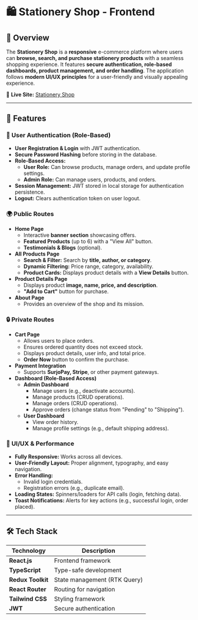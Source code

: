 # 🛍️ Stationery Shop - Frontend

## 📌 Overview  
The **Stationery Shop** is a **responsive** e-commerce platform where users can **browse, search, and purchase stationery products** with a seamless shopping experience. It features **secure authentication, role-based dashboards, product management, and order handling**. The application follows **modern UI/UX principles** for a user-friendly and visually appealing experience.  

🚀 **Live Site:** [Stationery Shop](https://stationery-shop-frontend.vercel.app/)  

---

## 🚀 Features  

### 🔐 User Authentication (Role-Based)  
- **User Registration & Login** with JWT authentication.  
- **Secure Password Hashing** before storing in the database.  
- **Role-Based Access:**  
  - **User Role:** Can browse products, manage orders, and update profile settings.  
  - **Admin Role:** Can manage users, products, and orders.  
- **Session Management:** JWT stored in local storage for authentication persistence.  
- **Logout:** Clears authentication token on user logout.  

### 🌍 Public Routes  
- **Home Page**  
  - Interactive **banner section** showcasing offers.  
  - **Featured Products** (up to 6) with a "View All" button.  
  - **Testimonials & Blogs** (optional).  
- **All Products Page**  
  - **Search & Filter:** Search by **title, author, or category**.  
  - **Dynamic Filtering:** Price range, category, availability.  
  - **Product Cards:** Displays product details with a **View Details** button.  
- **Product Details Page**  
  - Displays product **image, name, price, and description**.  
  - **"Add to Cart"** button for purchase.  
- **About Page**  
  - Provides an overview of the shop and its mission.  

### 🔒 Private Routes  
- **Cart Page**  
  - Allows users to place orders.  
  - Ensures ordered quantity does not exceed stock.  
  - Displays product details, user info, and total price.  
  - **Order Now** button to confirm the purchase.  
- **Payment Integration**  
  - Supports **SurjoPay, Stripe**, or other payment gateways.  
- **Dashboard (Role-Based Access)**  
  - **Admin Dashboard**  
    - Manage users (e.g., deactivate accounts).  
    - Manage products (CRUD operations).  
    - Manage orders (CRUD operations).  
    - Approve orders (change status from "Pending" to "Shipping").  
  - **User Dashboard**  
    - View order history.  
    - Manage profile settings (e.g., default shipping address).  

### 🎨 UI/UX & Performance  
- **Fully Responsive:** Works across all devices.  
- **User-Friendly Layout:** Proper alignment, typography, and easy navigation.  
- **Error Handling:**  
  - Invalid login credentials.  
  - Registration errors (e.g., duplicate email).
- **Loading States:** Spinners/loaders for API calls (login, fetching data).  
- **Toast Notifications:** Alerts for key actions (e.g., successful login, order placed).  

---

## 🛠️ Tech Stack  

| Technology     | Description                  |  
|---------------|------------------------------|  
| **React.js**  | Frontend framework           |  
| **TypeScript**| Type-safe development        |  
| **Redux Toolkit** | State management (RTK Query) |  
| **React Router** | Routing for navigation |  
| **Tailwind CSS** | Styling framework |  
| **JWT** | Secure authentication |  